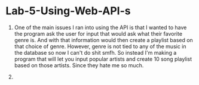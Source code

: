 # Lab-5-Using-Web-API-s

1) One of the main issues I ran into using the API is that I wanted to have the program ask the user for input that would ask what their favorite genre is.
   And with that information would then create a playlist based on that choice of genre. However, genre is not tied to any of the music in the database so now I can't do shit
   smfh.
   So instead I'm making a program that will let you input popular artists and create 10 song playlist based on those artists. Since they hate me so much.

2) 
